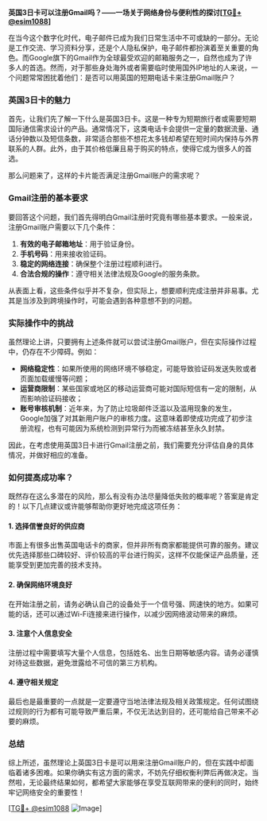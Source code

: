**英国3日卡可以注册Gmail吗？——一场关于网络身份与便利性的探讨[[TG💪+ @esim1088](https://t.me/s/esim1088)]**

在当今这个数字化时代，电子邮件已成为我们日常生活中不可或缺的一部分。无论是工作交流、学习资料分享，还是个人隐私保护，电子邮件都扮演着至关重要的角色。而Google旗下的Gmail作为全球最受欢迎的邮箱服务之一，自然也成为了许多人的首选。然而，对于那些身处海外或者需要临时使用国外IP地址的人来说，一个问题常常困扰着他们：是否可以用英国的短期电话卡来注册Gmail账户？

### 英国3日卡的魅力

首先，让我们先了解一下什么是英国3日卡。这是一种专为短期旅行者或需要短期国际通信需求设计的产品。通常情况下，这类电话卡会提供一定量的数据流量、通话分钟数以及短信条数，非常适合那些不想花太多钱却希望在短时间内保持与外界联系的人群。此外，由于其价格低廉且易于购买的特点，使得它成为很多人的首选。

那么问题来了，这样的卡片能否满足注册Gmail账户的需求呢？

### Gmail注册的基本要求

要回答这个问题，我们首先得明白Gmail注册时究竟有哪些基本要求。一般来说，注册Gmail账户需要以下几个条件：
1. **有效的电子邮箱地址**：用于验证身份。
2. **手机号码**：用来接收验证码。
3. **稳定的网络连接**：确保整个注册过程顺利进行。
4. **合法合规的操作**：遵守相关法律法规及Google的服务条款。

从表面上看，这些条件似乎并不复杂，但实际上，想要顺利完成注册并非易事。尤其是当涉及到跨境操作时，可能会遇到各种意想不到的问题。

### 实际操作中的挑战

虽然理论上讲，只要拥有上述条件就可以尝试注册Gmail账户，但在实际操作过程中，仍存在不少障碍。例如：
- **网络稳定性**：如果所使用的网络环境不够稳定，可能导致验证码发送失败或者页面加载缓慢等问题；
- **运营商限制**：某些国家或地区的移动运营商可能对国际短信有一定的限制，从而影响验证码接收；
- **账号审核机制**：近年来，为了防止垃圾邮件泛滥以及滥用现象的发生，Google加强了对其新用户账户的审核力度。这意味着即使成功完成了初步注册流程，也有可能因为系统检测到异常行为而被冻结甚至永久封禁。

因此，在考虑使用英国3日卡进行Gmail注册之前，我们需要充分评估自身的具体情况，并做好相应的准备。

### 如何提高成功率？

既然存在这么多潜在的风险，那么有没有办法尽量降低失败的概率呢？答案是肯定的！以下几点建议或许能够帮助你更好地完成这项任务：

#### 1. 选择信誉良好的供应商
市面上有很多出售英国电话卡的商家，但并非所有商家都能提供可靠的服务。建议优先选择那些口碑较好、评价较高的平台进行购买，这样不仅能保证产品质量，还能享受到更加完善的技术支持。

#### 2. 确保网络环境良好
在开始注册之前，请务必确认自己的设备处于一个信号强、网速快的地方。如果可能的话，还可以通过Wi-Fi连接来进行操作，以减少因网络波动带来的麻烦。

#### 3. 注意个人信息安全
注册过程中需要填写大量个人信息，包括姓名、出生日期等敏感内容。请务必谨慎对待这些数据，避免泄露给不可信的第三方机构。

#### 4. 遵守相关规定
最后也是最重要的一点就是一定要遵守当地法律法规及相关政策规定。任何试图绕过规则的行为都有可能导致严重后果，不仅无法达到目的，还可能给自己带来不必要的麻烦。

### 总结

综上所述，虽然理论上英国3日卡是可以用来注册Gmail账户的，但在实践中却面临着诸多困难。如果你确实有这方面的需求，不妨先仔细权衡利弊后再做决定。当然啦，无论最终结果如何，都希望大家能够在享受互联网带来的便利的同时，始终牢记网络安全的重要性！

[[TG💪+ @esim1088](https://t.me/s/esim1088) ![Image](https://i.postimg.cc/4NQfJmqS/Snipaste-2025-05-13-00-14-12.png)]